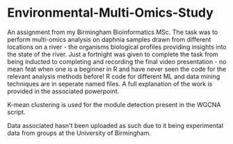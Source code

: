 # Environmental-Multi-Omics-Study
An assignment from my Birmingham Bioinformatics MSc. The task was to perform multi-omics analysis on daphnia samples drawn from different locations on a river - the organisms biological profiles providing insights into the state of the river. Just a fortnight was given to complete the task from being inducted to completing and recording the final video presentation -  no mean feat when one is a beginner in R and have never seen the code for the relevant analysis methods before! 
R code for different ML and data mining techniques are in seperate named files. A full explanation of the work is provided in the associated powerpoint. 

K-mean clustering is used for the module detection present in the WGCNA script. 

Data associated hasn't been uploaded as such due to it being experimental data from groups at the University of Birmingham. 

